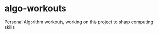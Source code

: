 algo-workouts
=============

Personal Algorithm workouts, working on this project to sharp computing skills 
